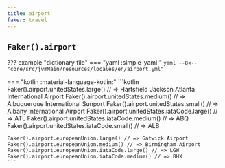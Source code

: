 ```yaml
---
title: airport
faker: travel
---
```


## `Faker().airport`

??? example "dictionary file"
    === "yaml :simple-yaml:"
        ```yaml
        --8<-- "core/src/jvmMain/resources/locales/en/airport.yml"
        ```

=== "kotlin :material-language-kotlin:"
    ```kotlin
    Faker().airport.unitedStates.large() // => Hartsfield Jackson Atlanta International Airport
    Faker().airport.unitedStates.medium() // => Albuquerque International Sunport
    Faker().airport.unitedStates.small() // => Albany International Airport
    Faker().airport.unitedStates.iataCode.large() // => ATL
    Faker().airport.unitedStates.iataCode.medium() // => ABQ
    Faker().airport.unitedStates.iataCode.small() // => ALB

    Faker().airport.europeanUnion.large() // => Gatwick Airport
    Faker().airport.europeanUnion.medium() // => Birmingham Airport
    Faker().airport.europeanUnion.iataCode.large() // => LGW
    Faker().airport.europeanUnion.iataCode.medium() // => BHX
    ```
